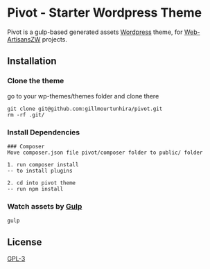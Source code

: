 # Pivot - Starter Wordpress Theme

Pivot is a gulp-based generated assets [Wordpress](https://#!) theme, for [Web-ArtisansZW](https://gillmourtunhira.com) projects.

## Installation

### Clone the theme
go to your wp-themes/themes folder and clone there
```
git clone git@github.com:gillmourtunhira/pivot.git
rm -rf .git/
```
### Install Dependencies
```
### Composer
Move composer.json file pivot/composer folder to public/ folder

1. run composer install
-- to install plugins

2. cd into pivot theme
-- run npm install
```
### Watch assets by [Gulp](https://#!)
```
gulp
```
## License

[GPL-3](https://#!)
